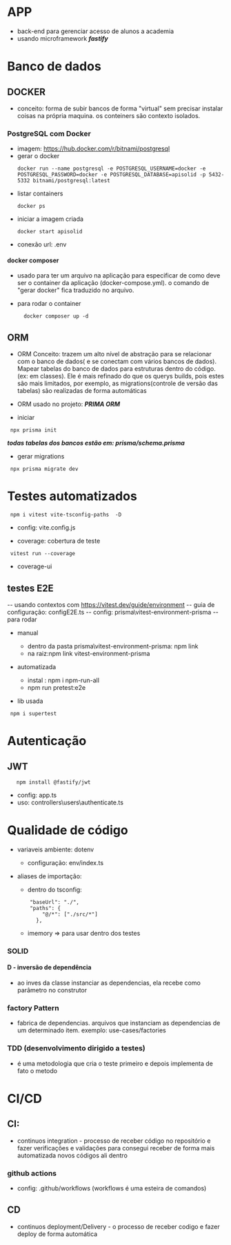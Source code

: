 # APP

- back-end para gerenciar acesso de alunos a academia
- usando microframework **_fastify_**

# Banco de dados

## DOCKER

- conceito: forma de subir bancos de forma "virtual" sem precisar instalar coisas na própria maquina. os conteiners são contexto isolados.

### PostgreSQL com Docker

- imagem: https://hub.docker.com/r/bitnami/postgresql
- gerar o docker
  ```
  docker run --name postgresql -e POSTGRESQL_USERNAME=docker -e POSTGRESQL_PASSWORD=docker -e POSTGRESQL_DATABASE=apisolid -p 5432-5332 bitnami/postgresql:latest
  ```
- listar containers
  ```
  docker ps
  ```
- iniciar a imagem criada
  ```
  docker start apisolid
  ```
- conexão
  url: .env

#### docker composer

- usado para ter um arquivo na aplicação para especificar de como deve ser o container da aplicação (docker-compose.yml). o comando de "gerar docker" fica traduzido no arquivo.

- para rodar o container
  ```
    docker composer up -d
  ```

## ORM

- ORM Conceito: trazem um alto nível de abstração para se relacionar com o banco de dados( e se conectam com vários bancos de dados). Mapear tabelas do banco de dados para estruturas dentro do código.(ex: em classes). Ele é mais refinado do que os querys builds, pois estes são mais limitados, por exemplo, as migrations(controle de versão das tabelas) são realizadas de forma automáticas

- ORM usado no projeto: **_PRIMA ORM_**

- iniciar

```
 npx prisma init
```

**_todas tabelas dos bancos estão em: prisma/schema.prisma_**

- gerar migrations

```
 npx prisma migrate dev
```

# Testes automatizados

```
 npm i vitest vite-tsconfig-paths  -D
```

- config: vite.config.js

- coverage: cobertura de teste

```
 vitest run --coverage
```

- coverage-ui

## testes E2E

-- usando contextos com https://vitest.dev/guide/environment
-- guia de configuração: configE2E.ts
-- config: prisma\vitest-environment-prisma
-- para rodar

- manual

  - dentro da pasta prisma\vitest-environment-prisma: npm link
  - na raiz:npm link vitest-environment-prisma

- automatizada

  - instal : npm i npm-run-all
  - npm run pretest:e2e

- lib usada

```
 npm i supertest
```

# Autenticação

## JWT

```
   npm install @fastify/jwt
```

- config: app.ts
- uso: controllers\users\authenticate.ts

# Qualidade de código

- variaveis ambiente: dotenv

  - configuração: env/index.ts

- aliases de importação:

  - dentro do tsconfig:

  ```
      "baseUrl": "./",
      "paths": {
          "@/*": ["./src/*"]
        },
  ```

  - imemory => para usar dentro dos testes

### SOLID

#### D - inversão de dependência

- ao inves da classe instanciar as dependencias, ela recebe como parâmetro no construtor

### factory Pattern

- fabrica de dependencias. arquivos que instanciam as dependencias de um determinado item. exemplo: use-cases/factories

### TDD (desenvolvimento dirigido a testes)

- é uma metodologia que cria o teste primeiro e depois implementa de fato o metodo

# CI/CD

## CI:

- continuos integration - processo de receber código no repositório e fazer verificações e validações para consegui receber de forma mais automatizada novos códigos ali dentro

### github actions

- config: .github/workflows (workflows é uma esteira de comandos)

## CD

- continuos deployment/Delivery - o processo de receber codigo e fazer deploy de forma automática
